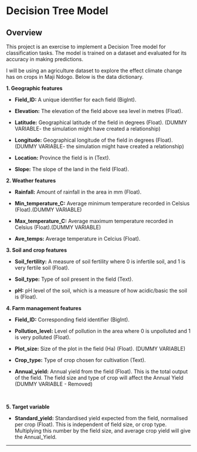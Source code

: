 # Decision Tree Model

## Overview
This project is an exercise to implement a Decision Tree model for classification tasks. The model is trained on a dataset and evaluated for its accuracy in making predictions.

I will be using an agriculture dataset to explore the effect climate change has on crops in Maji Ndogo. Below is the data dictionary.

**1. Geographic features**

- **Field_ID:** A unique identifier for each field (BigInt).
 
- **Elevation:** The elevation of the field above sea level in metres (Float).

- **Latitude:** Geographical latitude of the field in degrees (Float). (DUMMY VARIABLE- the simulation might have created a relationship)

- **Longitude:** Geographical longitude of the field in degrees (Float). (DUMMY VARIABLE- the simulation might have created a relationship)

- **Location:** Province the field is in (Text).

- **Slope:** The slope of the land in the field (Float).

**2. Weather features**

- **Rainfall:** Amount of rainfall in the area in mm (Float).

- **Min_temperature_C:** Average minimum temperature recorded in Celsius (Float).(DUMMY VARIABLE)

- **Max_temperature_C:** Average maximum temperature recorded in Celsius (Float).(DUMMY VARIABLE)

- **Ave_temps:** Average temperature in Celcius (Float).

**3. Soil and crop features**

- **Soil_fertility:** A measure of soil fertility where 0 is infertile soil, and 1 is very fertile soil (Float).

- **Soil_type:** Type of soil present in the field (Text).

- **pH:** pH level of the soil, which is a measure of how acidic/basic the soil is (Float).

**4. Farm management features**

- **Field_ID:** Corresponding field identifier (BigInt).

- **Pollution_level:** Level of pollution in the area where 0 is unpolluted and 1 is very polluted (Float).

- **Plot_size:** Size of the plot in the field (Ha) (Float). (DUMMY VARIABLE)

- **Crop_type:** Type of crop chosen for cultivation (Text).

- **Annual_yield:** Annual yield from the field (Float). This is the total output of the field. The field size and type of crop will affect the Annual Yield (DUMMY VARIABLE - Removed)

<br>

**5. Target variable**
- **Standard_yield:** Standardised yield expected from the field, normalised per crop (Float). This is independent of field size, or crop type. Multiplying this number by the field size, and average crop yield will give the Annual_Yield.

---